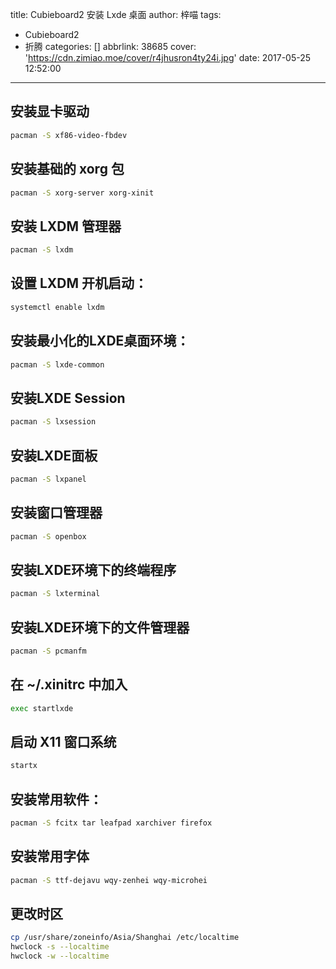 title: Cubieboard2 安装 Lxde 桌面
author: 梓喵
tags:
  - Cubieboard2
  - 折腾
categories: []
abbrlink: 38685
cover: 'https://cdn.zimiao.moe/cover/r4jhusron4ty24i.jpg'
date: 2017-05-25 12:52:00
---
## 安装显卡驱动
```bash
pacman -S xf86-video-fbdev
```
## 安装基础的 xorg 包
```bash
pacman -S xorg-server xorg-xinit
```
## 安装 LXDM 管理器
```bash
pacman -S lxdm
```
## 设置 LXDM 开机启动：
```bash
systemctl enable lxdm
```
## 安装最小化的LXDE桌面环境：
```bash
pacman -S lxde-common
```
## 安装LXDE Session
```bash
pacman -S lxsession
```
## 安装LXDE面板
```bash
pacman -S lxpanel
```
## 安装窗口管理器
```bash
pacman -S openbox
```
## 安装LXDE环境下的终端程序
```bash
pacman -S lxterminal
```
## 安装LXDE环境下的文件管理器
```bash
pacman -S pcmanfm
```
## 在 ~/.xinitrc 中加入
```bash
exec startlxde
```
## 启动 X11 窗口系统
```bash
startx
```
## 安装常用软件：
```bash
pacman -S fcitx tar leafpad xarchiver firefox
```
## 安装常用字体
```bash
pacman -S ttf-dejavu wqy-zenhei wqy-microhei
```
## 更改时区
```bash
cp /usr/share/zoneinfo/Asia/Shanghai /etc/localtime
hwclock -s --localtime
hwclock -w --localtime
```